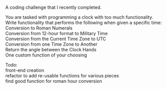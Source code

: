 A coding challenge that I recently completed.

You are tasked with programming a clock with too much functionality.
<br>
Write functionality that performs the following when given a specific time:
<br>
Conversion to Roman Numerals
<br>
Conversion from 12-hour format to Military Time
<br>
Conversion from the Current Time Zone to UTC
<br>
Conversion from one Time Zone to Another
<br>
Return the angle between the Clock Hands
<br>
One custom function of your choosing


Todo:
<br>
front-end creation
<br>
refactor to add re-usable functions for various pieces
<br>
find good function for roman hour conversion
